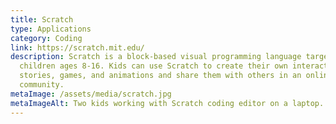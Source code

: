 ```yaml
---
title: Scratch
type: Applications
category: Coding
link: https://scratch.mit.edu/
description: Scratch is a block-based visual programming language targeted at
  children ages 8-16. Kids can use Scratch to create their own interactive
  stories, games, and animations and share them with others in an online
  community.
metaImage: /assets/media/scratch.jpg
metaImageAlt: Two kids working with Scratch coding editor on a laptop.
---
```

